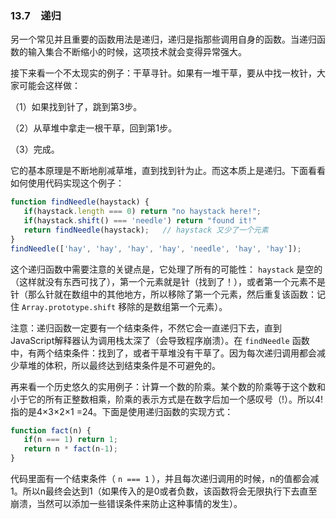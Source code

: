 ### 13.7　递归

另一个常见并且重要的函数用法是递归，递归是指那些调用自身的函数。当递归函数的输入集合不断缩小的时候，这项技术就会变得异常强大。

接下来看一个不太现实的例子：干草寻针。如果有一堆干草，要从中找一枚针，大家可能会这样做：

（1）如果找到针了，跳到第3步。

（2）从草堆中拿走一根干草，回到第1步。

（3）完成。

它的基本原理是不断地削减草堆，直到找到针为止。而这本质上是递归。下面看看如何使用代码实现这个例子：

```javascript
function findNeedle(haystack) {
   if(haystack.length === 0) return "no haystack here!";
   if(haystack.shift() === 'needle') return "found it!"
   return findNeedle(haystack);   // haystack 又少了一个元素
}
findNeedle(['hay', 'hay', 'hay', 'hay', 'needle', 'hay', 'hay']);
```

这个递归函数中需要注意的关键点是，它处理了所有的可能性： `haystack` 是空的（这样就没有东西可找了），第一个元素就是针（找到了！），或者第一个元素不是针（那么针就在数组中的其他地方，所以移除了第一个元素，然后重复该函数：记住 `Array.prototype.shift` 移除的是数组第一个元素）。

注意：递归函数一定要有一个结束条件，不然它会一直递归下去，直到JavaScript解释器认为调用栈太深了（会导致程序崩溃）。在 `findNeedle` 函数中，有两个结束条件：找到了，或者干草堆没有干草了。因为每次递归调用都会减少草堆的体积，所以最终达到结束条件是不可避免的。

再来看一个历史悠久的实用例子：计算一个数的阶乘。某个数的阶乘等于这个数和小于它的所有正整数相乘，阶乘的表示方式是在数字后加一个感叹号（!）。所以4!指的是4×3×2×1 =24。下面是使用递归函数的实现方式：

```javascript
function fact(n) {
   if(n === 1) return 1;
   return n * fact(n-1);
} 
```

代码里面有一个结束条件（ `n === 1` ），并且每次递归调用的时候，n的值都会减1。所以n最终会达到1（如果传入的是0或者负数，该函数将会无限执行下去直至崩溃，当然可以添加一些错误条件来防止这种事情的发生）。

